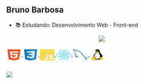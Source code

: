 ## Bruno Barbosa

- 📚 Estudando: Desenvolvimento Web - Front-end

<div align="center">
  <a href="https://github.com/bsbarbosa">
  <img height="180em" src="https://github-readme-stats.vercel.app/api?username=bsbarbosa&show_icons=true&theme=dark&include_all_commits=true&count_private=true"/>
  <!-- <img height="180em" src="https://github-readme-stats.vercel.app/api/top-langs/?username=bsbarbosa&layout=compact&langs_count=7&theme=dark"/> -->
</div>
<div style="display: inline_block"><br>
  <img align="center" alt="Bsbarbosa-HTML" height="30" width="40" src="https://raw.githubusercontent.com/devicons/devicon/master/icons/html5/html5-original.svg">
  <img align="center" alt="Bsbarbosa-CSS" height="30" width="40" src="https://raw.githubusercontent.com/devicons/devicon/master/icons/css3/css3-original.svg">
  <img align="center" alt="Bsbarbosa-Js" height="30" width="40" src="https://raw.githubusercontent.com/devicons/devicon/master/icons/javascript/javascript-plain.svg">
  <img align="center" alt="Bsbarbosa-React" height="30" width="40" src="https://raw.githubusercontent.com/devicons/devicon/master/icons/react/react-original.svg">
  <img align="center" alt="Bsbarbosa-Mysql" height="30" width="40" src="https://raw.githubusercontent.com/devicons/devicon/master/icons/mysql/mysql-original.svg">
  <img align="center" alt="Bsbarbosa-Linux" height="30" width="40" src="https://raw.githubusercontent.com/devicons/devicon/master/icons/linux/linux-original.svg">
  
  <!-- <img align="right" alt="Bsbarbosa-pic" height="150" style="border-radius:50px;"> -->
</div>

  ##
  
<div> 
  <a href = "mailto:bruno.barbosa1023@gmail.com"><img src="https://img.shields.io/badge/-Gmail-%23333?style=for-the-badge&logo=gmail&logoColor=white" target="_blank"></a>
  <!-- ![Snake animation](https://github.com/bsbarbosa/rafaballerini/blob/output/github-contribution-grid-snake.svg) -->
</div>


